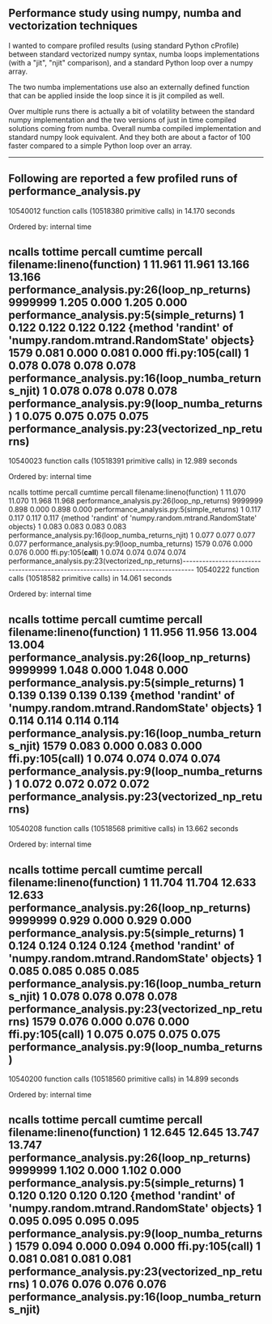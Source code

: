 ## Performance study using numpy, numba and vectorization techniques
I wanted to compare profiled results (using standard Python cProfile) between standard
vectorized numpy syntax, numba loops implementations (with a "jit", "njit" comparison),
and a standard Python loop over a numpy array.

The two numba implementations use also an externally defined function that can be applied inside the loop since it is jit compiled as well.

Over multiple runs there is actually a bit of volatility between the standard numpy implementation and the two versions of just in time compiled solutions coming from numba.
Overall numba compiled implementation and standard numpy look equivalent.
And they both are about a factor of 100 faster compared to a simple Python loop over an array.

---------------------------------------------------------------------------------
Following are reported a few profiled runs of performance_analysis.py
---------------------------------------------------------------------------------
10540012 function calls (10518380 primitive calls) in 14.170 seconds

Ordered by: internal time

ncalls  tottime  percall  cumtime  percall filename:lineno(function)
1   11.961   11.961   13.166   13.166 performance_analysis.py:26(loop_np_returns)
9999999    1.205    0.000    1.205    0.000 performance_analysis.py:5(simple_returns)
1    0.122    0.122    0.122    0.122 {method 'randint' of 'numpy.random.mtrand.RandomState' objects}
1579    0.081    0.000    0.081    0.000 ffi.py:105(__call__)
1    0.078    0.078    0.078    0.078 performance_analysis.py:16(loop_numba_returns_njit)
1    0.078    0.078    0.078    0.078 performance_analysis.py:9(loop_numba_returns)
1    0.075    0.075    0.075    0.075 performance_analysis.py:23(vectorized_np_returns)
---------------------------------------------------------------------------------
10540023 function calls (10518391 primitive calls) in 12.989 seconds

Ordered by: internal time

ncalls  tottime  percall  cumtime  percall filename:lineno(function)
1   11.070   11.070   11.968   11.968 performance_analysis.py:26(loop_np_returns)
9999999    0.898    0.000    0.898    0.000 performance_analysis.py:5(simple_returns)
1    0.117    0.117    0.117    0.117 {method 'randint' of 'numpy.random.mtrand.RandomState' objects}
1    0.083    0.083    0.083    0.083 performance_analysis.py:16(loop_numba_returns_njit)
1    0.077    0.077    0.077    0.077 performance_analysis.py:9(loop_numba_returns)
1579    0.076    0.000    0.076    0.000 ffi.py:105(__call__)
1    0.074    0.074    0.074    0.074 performance_analysis.py:23(vectorized_np_returns)---------------------------------------------------------------------------------
10540222 function calls (10518582 primitive calls) in 14.061 seconds

Ordered by: internal time

ncalls  tottime  percall  cumtime  percall filename:lineno(function)
1   11.956   11.956   13.004   13.004 performance_analysis.py:26(loop_np_returns)
9999999    1.048    0.000    1.048    0.000 performance_analysis.py:5(simple_returns)
1    0.139    0.139    0.139    0.139 {method 'randint' of 'numpy.random.mtrand.RandomState' objects}
1    0.114    0.114    0.114    0.114 performance_analysis.py:16(loop_numba_returns_njit)
1579    0.083    0.000    0.083    0.000 ffi.py:105(__call__)
1    0.074    0.074    0.074    0.074 performance_analysis.py:9(loop_numba_returns)
1    0.072    0.072    0.072    0.072 performance_analysis.py:23(vectorized_np_returns)
---------------------------------------------------------------------------------
10540208 function calls (10518568 primitive calls) in 13.662 seconds

Ordered by: internal time

ncalls  tottime  percall  cumtime  percall filename:lineno(function)
1   11.704   11.704   12.633   12.633 performance_analysis.py:26(loop_np_returns)
9999999    0.929    0.000    0.929    0.000 performance_analysis.py:5(simple_returns)
1    0.124    0.124    0.124    0.124 {method 'randint' of 'numpy.random.mtrand.RandomState' objects}
1    0.085    0.085    0.085    0.085 performance_analysis.py:16(loop_numba_returns_njit)
1    0.078    0.078    0.078    0.078 performance_analysis.py:23(vectorized_np_returns)
1579    0.076    0.000    0.076    0.000 ffi.py:105(__call__)
1    0.075    0.075    0.075    0.075 performance_analysis.py:9(loop_numba_returns)
---------------------------------------------------------------------------------
10540200 function calls (10518560 primitive calls) in 14.899 seconds

Ordered by: internal time

ncalls  tottime  percall  cumtime  percall filename:lineno(function)
1   12.645   12.645   13.747   13.747 performance_analysis.py:26(loop_np_returns)
9999999    1.102    0.000    1.102    0.000 performance_analysis.py:5(simple_returns)
1    0.120    0.120    0.120    0.120 {method 'randint' of 'numpy.random.mtrand.RandomState' objects}
1    0.095    0.095    0.095    0.095 performance_analysis.py:9(loop_numba_returns)
1579    0.094    0.000    0.094    0.000 ffi.py:105(__call__)
1    0.081    0.081    0.081    0.081 performance_analysis.py:23(vectorized_np_returns)
1    0.076    0.076    0.076    0.076 performance_analysis.py:16(loop_numba_returns_njit)
---------------------------------------------------------------------------------
